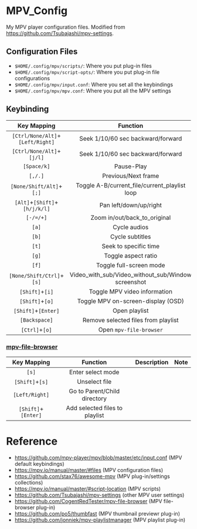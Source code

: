 # MPV_Config
My MPV player configuration files.
Modified from https://github.com/Tsubajashi/mpv-settings.

## Configuration Files
- `$HOME/.config/mpv/scripts/`: Where you put plug-in files
- `$HOME/.config/mpv/script-opts/`: Where you put plug-in file configurations
- `$HOME/.config/mpv/input.conf`: Where you set all the keybindings
- `$HOME/.config/mpv/mpv.conf`: Where you put all the MPV settings

## Keybinding

| Key Mapping                      | Function                                           | Description | Note |
| :------------------------------: | :------------------------------------------------: | :---------: | :--: |
| `[Ctrl/None/Alt]`+`[Left/Right]` | Seek 1/10/60 sec backward/forward                  |             |      |
| `[Ctrl/None/Alt]`+`[j/l]`        | Seek 1/10/60 sec backward/forward                  |             |      |
| `[Space/k]`                      | Pause-Play                                         |             |      |
| `[,/.]`                          | Previous/Next frame                                |             |      |
| `[None/Shift/Alt]`+`[;]`         | Toggle A-B/current_file/current_playlist loop      |             |      |
| `[Alt]`+`[Shift]`+`[h/j/k/l]`    | Pan left/down/up/right                             |             |      |
| `[-/=/+]`                        | Zoom in/out/back_to_original                       |             |      |
| `[a]`                            | Cycle audios                                       |             |      |
| `[b]`                            | Cycle subtitles                                    |             |      |
| `[t]`                            | Seek to specific time                              |             |      |
| `[g]`                            | Toggle aspect ratio                                |             |      |
| `[f]`                            | Toggle full-screen mode                            |             |      |
| `[None/Shift/Ctrl]`+`[s]`        | Video_with_sub/Video_without_sub/Window screenshot |             |      |
| `[Shift]`+`[i]`                  | Toggle MPV video information                       |             |      |
| `[Shift]`+`[o]`                  | Toggle MPV on-screen-display (OSD)                 |             |      |
| `[Shift]`+`[Enter]`              | Open playlist                                      |             |      |
| `[Backspace]`                    | Remove selected files from playlist                |             |      |
| `[Ctrl]`+`[o]`                   | Open `mpv-file-browser`                            |             |      |

### [mpv-file-browser](https://github.com/CogentRedTester/mpv-file-browser)

| Key Mapping         | Function                       | Description | Note |
| :-----------------: | :----------------------------: | :---------: | :--: |
| `[s]`               | Enter select mode              |             |      |
| `[Shift]`+`[s]`     | Unselect file                  |             |      |
| `[Left/Right]`      | Go to Parent/Child directory   |             |      |
| `[Shift]`+`[Enter]` | Add selected files to playlist |             |      |

# Reference
- https://github.com/mpv-player/mpv/blob/master/etc/input.conf (MPV default keybindings)
- https://mpv.io/manual/master/#files (MPV configuration files)
- https://github.com/stax76/awesome-mpv (MPV plug-in/settings collections)
- https://mpv.io/manual/master/#script-location (MPV scripts)
- https://github.com/Tsubajashi/mpv-settings (other MPV user settings)
- https://github.com/CogentRedTester/mpv-file-browser (MPV file-browser plug-in)
- https://github.com/po5/thumbfast (MPV thumbnail previewr plug-in)
- https://github.com/jonniek/mpv-playlistmanager (MPV playlist plug-in)
